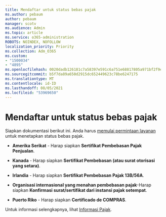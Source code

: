 ```yaml
---
title: Mendaftar untuk status bebas pajak
ms.author: pebaum
author: pebaum
manager: scotv
ms.audience: Admin
ms.topic: article
ms.service: o365-administration
ROBOTS: NOINDEX, NOFOLLOW
localization_priority: Priority
ms.collection: Adm_O365
ms.custom:
- "1500034"
- "4895"
ms.openlocfilehash: 0020dadb126181c7a58397e591c6a751e68817805a971bf2f9e9bdda94c6f1e4
ms.sourcegitcommit: b5f7da89a650d2915dc652449623c78be6247175
ms.translationtype: MT
ms.contentlocale: id-ID
ms.lasthandoff: 08/05/2021
ms.locfileid: "53969650"
---
```

# <a name="apply-for-tax-exempt-status"></a>Mendaftar untuk status bebas pajak

Siapkan dokumentasi berikut ini. Anda harus [memulai permintaan layanan](https://go.microsoft.com/fwlink/p/?linkid=518322) untuk menetapkan status bebas pajak.

- **Amerika Serikat** - Harap siapkan **Sertifikat Pembebasan Pajak Penjualan**.

- **Kanada** - Harap siapkan **Sertifikat Pembebasan (atau surat otorisasi yang setara)**.

- **Irlandia** - Harap siapkan **Sertifikat Pembebasan Pajak 13B/56A**.

- **Organisasi internasional yang menahan pembebasan pajak**-Harap siapkan **Konfirmasi surat/sertifikat dari instansi pajak setempat**.

- **Puerto Riko** - Harap siapkan **Certificado de COMPRAS**.

Untuk informasi selengkapnya, lihat [Informasi Pajak](/microsoft-365/commerce/billing-and-payments/tax-information).
